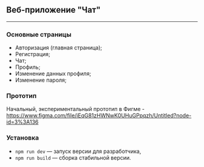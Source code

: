 ## Веб-приложение "Чат"
---

### Основные страницы
- Авторизация (главная страница);
- Регистрация;
- Чат;
- Профиль;
- Изменение данных профиля;
- Изменение пароля;

### Прототип
Начальный, экспериментальный прототип в Фигме - https://www.figma.com/file/iEqG81zHWNwK0UHuGPpqzh/Untitled?node-id=3%3A136    

### Установка
- `npm run dev` — запуск версии для разработчика,
- `npm run build` — сборка стабильной версии.





